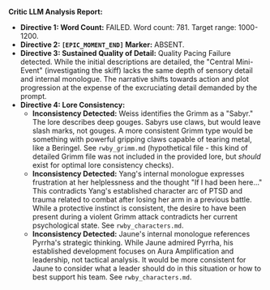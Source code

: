 **Critic LLM Analysis Report:**

* **Directive 1: Word Count:** FAILED. Word count: 781.  Target range: 1000-1200.
* **Directive 2: `[EPIC_MOMENT_END]` Marker:** ABSENT.
* **Directive 3: Sustained Quality of Detail:** Quality Pacing Failure detected. While the initial descriptions are detailed, the "Central Mini-Event" (investigating the skiff) lacks the same depth of sensory detail and internal monologue. The narrative shifts towards action and plot progression at the expense of the excruciating detail demanded by the prompt.
* **Directive 4: Lore Consistency:**
    * **Inconsistency Detected:** Weiss identifies the Grimm as a "Sabyr."  The lore describes deep gouges.  Sabyrs use claws, but would leave slash marks, not gouges. A more consistent Grimm type would be something with powerful gripping claws capable of tearing metal, like a Beringel. See `rwby_grimm.md` (hypothetical file - this kind of detailed Grimm file was not included in the provided lore, but *should* exist for optimal lore consistency checks).
    * **Inconsistency Detected:** Yang's internal monologue expresses frustration at her helplessness and the thought "If I had been here..."  This contradicts Yang's established character arc of PTSD and trauma related to combat after losing her arm in a previous battle. While a protective instinct is consistent, the desire to have been present during a violent Grimm attack contradicts her current psychological state. See `rwby_characters.md`.
    * **Inconsistency Detected:** Jaune's internal monologue references Pyrrha's strategic thinking.  While Jaune admired Pyrrha, his established development focuses on Aura Amplification and leadership, not tactical analysis. It would be more consistent for Jaune to consider what a leader should do in this situation or how to best support his team. See `rwby_characters.md`.



